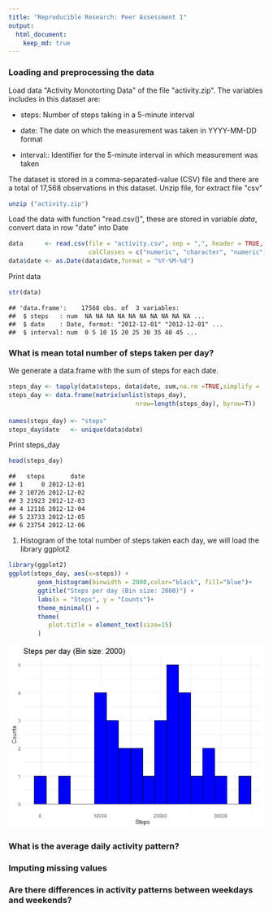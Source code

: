 ```yaml
---
title: "Reproducible Research: Peer Assessment 1"
output: 
  html_document:
    keep_md: true
---
```



### Loading and preprocessing the data
Load data "Activity Monotorting Data" of the file "activity.zip". The variables includes in this dataset are:

* steps: Number of steps taking in a 5-minute interval

* date: The date on which the measurement was taken in YYYY-MM-DD format

* interval:: Identifier for the 5-minute interval in which measurement was taken

The dataset is stored in a comma-separated-value (CSV) file and there are a total of 17,568 observations in this dataset. Unzip file, for extract file "csv"

```r
unzip ("activity.zip")
```
Load the data with function "read.csv()", these are stored in variable *data*,  convert data in row "date" into Date


```r
data      <- read.csv(file = "activity.csv", sep = ",", header = TRUE, 
                      colClasses = c("numeric", "character", "numeric"))
data$date <- as.Date(data$date,format = "%Y-%M-%d")
```
Print data

```r
str(data)
```

```
## 'data.frame':	17568 obs. of  3 variables:
##  $ steps   : num  NA NA NA NA NA NA NA NA NA NA ...
##  $ date    : Date, format: "2012-12-01" "2012-12-01" ...
##  $ interval: num  0 5 10 15 20 25 30 35 40 45 ...
```
### What is mean total number of steps taken per day?

We generate a data.frame with the sum of steps for each date.


```r
steps_day <- tapply(data$steps, data$date, sum,na.rm =TRUE,simplify =  FALSE)
steps_day <- data.frame(matrix(unlist(steps_day),
                                   nrow=length(steps_day), byrow=T))

names(steps_day) <- "steps"
steps_day$date   <- unique(data$date)
```
Print steps_day 

```r
head(steps_day)
```

```
##   steps       date
## 1     0 2012-12-01
## 2 10726 2012-12-02
## 3 21923 2012-12-03
## 4 12116 2012-12-04
## 5 23733 2012-12-05
## 6 23754 2012-12-06
```
1. Histogram of the total number of steps taken each day, we will load the library ggplot2


```r
library(ggplot2)
ggplot(steps_day, aes(x=steps)) + 
        geom_histogram(binwidth = 2000,color="black", fill="blue")+
        ggtitle("Steps per day (Bin size: 2000)") +
        labs(x = "Steps", y = "Counts")+
        theme_minimal() +
        theme(
           plot.title = element_text(size=15)
        )
```

![](PA1_template_files/figure-html/unnamed-chunk-6-1.png)<!-- -->


### What is the average daily activity pattern?



### Imputing missing values



### Are there differences in activity patterns between weekdays and weekends?
